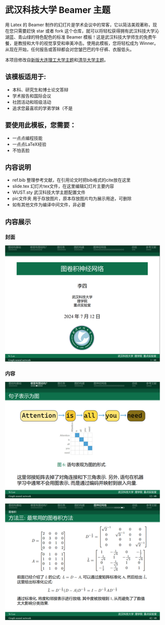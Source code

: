 # 武汉科技大学 Beamer 主题

用 Latex 的 Beamer 制作的幻灯片是学术会议中的常客，它以简洁美观著称，现在您只需要赶快 star 或者 fork 这个仓库，就可以将轻松获得拥有武汉科技大学沁湖蓝、青山绿的特色配色的标准 Beamer 模板！这是武汉科技大学师生的免费午餐，是教授和大牛的视觉享受和审美冲击。使用此模板，您将轻松成为 Winner。从现在开始，任何报告或答辩都会对您皱巴巴的牛仔裤、衣服低头。

本项目修改自[新版大连理工大学主题](https://github.com/fuujiro/DLUT-Beamer-Slide-V2)和[清华大学主题](https://github.com/tuna/THU-Beamer-Theme)。

## 该模板适用于:

- 本科、研究生和博士论文答辩
- 学术报告和国际会议
- 社团活动和班级活动
- 追求您最喜欢的学弟学妹（不是

## 要使用此模板，您需要：

- 一点点编程技能
- 一点点LaTeX经验
- 不怕丢脸

## 内容说明

- ref.bib 整理参考文献，在引用论文时把bib格式的cite放在这里
- slide.tex 幻灯片tex文件，在这里编辑幻灯片主要内容
- WUST.sty 武汉科技大学主题配置文件
- pic文件夹 用于存放图片，原本存放图片均为展示用途，可删除
- 如有其他文件为编译中间文件，非必要

## 内容展示

### 封面

![1720762735695](pic/封面.png)

### 内容

![1720762758846](pic/内容1.png)

![1720762761110](pic/内容2.png)
